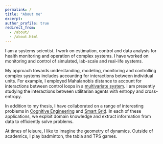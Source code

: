 ```yaml
---
permalink: /
title: "About me"
excerpt: 
author_profile: true
redirect_from: 
  - /about/
  - /about.html
---
```


I am a systems scientist. I work on estimation, control and data analysis for health monitoring and operation of complex systems.
I have worked on monitoring and control of simulated, lab-scale and real-life systems.

My approach towards understanding, modeling, monitoring and controlling complex systems includes accounting for interactions between individual units.
For example, I employed Mahalanobis distance to account for interactions between control loops in a [multivariate system](https://doi.org/10.1109/TCST.2015.2468087).
I am presently studying the interactions between utilitarian agents with entropy and cross-entropy.

In addition to my thesis, I have collaborated on a range of interesting problems in [Cognitive Engineering](https://doi.org/10.1021/acssuschemeng.7b03971) and
[Smart Grid](https://doi.org/10.1016/j.apenergy.2019.113966).
In each of these applications, we exploit domain knowledge and extract information from data to efficiently solve problems.

At times of leisure, I like to imagine the geometry of dynamics. Outside of academics, I play badminton, the tabla and TPS games.
